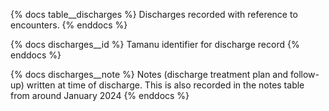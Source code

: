 {% docs table__discharges %}
Discharges recorded with reference to encounters.
{% enddocs %}

{% docs discharges__id %}
Tamanu identifier for discharge record
{% enddocs %}

{% docs discharges__note %}
Notes (discharge treatment plan and follow-up) written at time of discharge. This is also recorded in the notes table from around January 2024
{% enddocs %}
